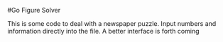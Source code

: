 #Go Figure Solver

This is some code to deal with a newspaper puzzle. Input numbers and information directly into the file. A better interface is forth coming
